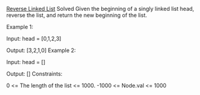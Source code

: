 [Reverse Linked List](https://neetcode.io/problems/reverse-a-linked-list)
Solved 
Given the beginning of a singly linked list head, reverse the list, and return the new beginning of the list.

Example 1:

Input: head = [0,1,2,3]

Output: [3,2,1,0]
Example 2:

Input: head = []

Output: []
Constraints:

0 <= The length of the list <= 1000.
-1000 <= Node.val <= 1000
